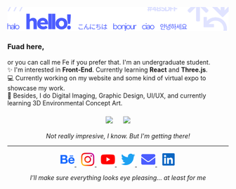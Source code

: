 <!--
**feilvan/feilvan** is a ✨ _special_ ✨ repository because its `README.md` (this file) appears on your GitHub profile.

Here are some ideas to get you started:

- 🔭 I’m currently working on ...
- 🌱 I’m currently learning ...
- 👯 I’m looking to collaborate on ...
- 🤔 I’m looking for help with ...
- 💬 Ask me about ...
- 📫 How to reach me: ...
- 😄 Pronouns: ...
- ⚡ Fun fact: ...
-->

![img](/img/hello.png)

### Fuad here,

or you can call me Fe if you prefer that. I'm an undergraduate student.</br>
✨ I'm interested in **Front-End**. Currently learning **React** and **Three.js**.</br>
💻 Currently working on my website and some kind of virtual expo to showcase my work.</br>
🎨 Besides, I do Digital Imaging, Graphic Design, UI/UX, and currently learning 3D Environmental Concept Art.

<div align="center" style="margin: 20px 0">
<img align="center" style="margin: 0 10px" src="https://github-readme-stats.vercel.app/api?username=feilvan&count_private=true&show_icons=true&border_radius=15&hide_title=true&hide_border=true&icon_color=4B5DFF&text_color=666666" />
<img align="center" style="margin: 0 10px" src="https://github-readme-stats.vercel.app/api/top-langs/?username=feilvan&layout=compact&border_radius=15&hide_border=true&icon_color=4B5DFF&text_color=666666&langs_count=6&title_color=4B5DFF&card_width=330" />
</div>

<p align="center"><i>Not really impresive, I know. But I'm getting there!</i></p>

---

<p align="center">
<a href="https://www.behance.net/feilvan" style="margin: 0 5px">
<img src="img/behance.png">
</a>
<a href="https://www.instagram.com/feilvan/"style="margin: 0 5px">
<img src="img/instagram.png">
</a>
<a href="https://www.youtube.com/feilvan/"style="margin: 0 5px">
<img src="img/youtube.png">
</a>
<a href="https://www.twitter.com/feilvan/"style="margin: 0 5px">
<img src="img/twitter.png">
</a>
<a href="mailto:feilvanfeilvan@gmail.com"style="margin: 0 5px">
<img src="img/email.png">
</a>
<a href="https://www.linkedin.com/in/fuad-elhasan-irfani/"style="margin: 0 5px">
<img src="img/linkedin.png">
</a>
</p>

<p align="center"><i>I'll make sure everything looks eye pleasing... at least for me</i></p>
